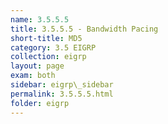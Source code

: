 ```yaml
---
name: 3.5.5.5
title: 3.5.5.5 - Bandwidth Pacing
short-title: MD5
category: 3.5 EIGRP
collection: eigrp
layout: page
exam: both
sidebar: eigrp\_sidebar
permalink: 3.5.5.5.html
folder: eigrp
---
```

